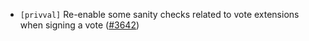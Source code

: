 - `[privval]` Re-enable some sanity checks related to vote extensions
  when signing a vote
  ([\#3642](https://github.com/depinnetwork/por-consensus/issues/3642))